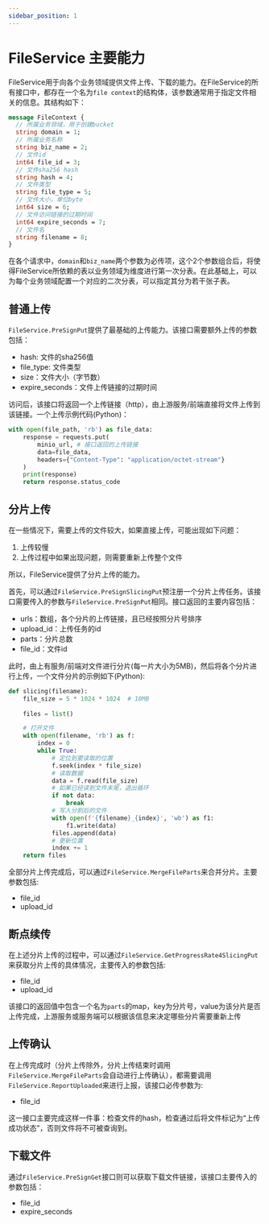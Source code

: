 ```yaml
---
sidebar_position: 1
---
```


# FileService 主要能力

FileService用于向各个业务领域提供文件上传、下载的能力。在FileService的所有接口中，都存在一个名为`file context`的结构体，该参数通常用于指定文件相关的信息。其结构如下：

```protobuf
message FileContext {
  // 所属业务领域，用于创建bucket
  string domain = 1;
  // 所属业务名称
  string biz_name = 2;
  // 文件id
  int64 file_id = 3;
  // 文件sha256 hash
  string hash = 4;
  // 文件类型
  string file_type = 5;
  // 文件大小，单位byte
  int64 size = 6;
  // 文件访问链接的过期时间
  int64 expire_seconds = 7;
  // 文件名
  string filename = 8;
}
```

在各个请求中，`domain`和`biz_name`两个参数为必传项，这个2个参数组合后，将使得FileService所依赖的表以业务领域为维度进行第一次分表。在此基础上，可以为每个业务领域配置一个对应的二次分表，可以指定其分为若干张子表。

## 普通上传

`FileService.PreSignPut`提供了最基础的上传能力。该接口需要额外上传的参数包括：

- hash: 文件的sha256值
- file_type: 文件类型
- size：文件大小（字节数）
- expire_seconds：文件上传链接的过期时间

访问后，该接口将返回一个上传链接（http），由上游服务/前端直接将文件上传到该链接。一个上传示例代码(Python)：

```python
with open(file_path, 'rb') as file_data:
    response = requests.put(
        minio_url, # 接口返回的上传链接
        data=file_data,
        headers={"Content-Type": "application/octet-stream"}
    )
    print(response)
    return response.status_code
```

## 分片上传

在一些情况下，需要上传的文件较大，如果直接上传，可能出现如下问题：

1. 上传较慢
2. 上传过程中如果出现问题，则需要重新上传整个文件

所以，FileService提供了分片上传的能力。

首先，可以通过`FileService.PreSignSlicingPut`预注册一个分片上传任务。该接口需要传入的参数与`FileService.PreSignPut`相同。接口返回的主要内容包括：

- urls：数组，各个分片的上传链接，且已经按照分片号排序
- upload_id：上传任务的id
- parts：分片总数
- file_id：文件id

此时，由上有服务/前端对文件进行分片(每一片大小为5MB)，然后将各个分片进行上传，一个文件分片的示例如下(Python):

```python
def slicing(filename):
    file_size = 5 * 1024 * 1024  # 10MB
    
    files = list()

    # 打开文件
    with open(filename, 'rb') as f:
        index = 0
        while True:
            # 定位到要读取的位置
            f.seek(index * file_size)
            # 读取数据
            data = f.read(file_size)
            # 如果已经读到文件末尾，退出循环
            if not data:
                break
            # 写入分割后的文件
            with open(f'{filename}_{index}', 'wb') as f1:
                f1.write(data)
            files.append(data)
            # 更新位置
            index += 1
    return files
```

全部分片上传完成后，可以通过`FileService.MergeFileParts`来合并分片。主要参数包括:

- file_id
- upload_id

## 断点续传

在上述分片上传的过程中，可以通过`FileService.GetProgressRate4SlicingPut`来获取分片上传的具体情况，主要传入的参数包括:

- file_id
- upload_id

该接口的返回值中包含一个名为`parts`的map，key为分片号，value为该分片是否上传完成，上游服务或服务端可以根据该信息来决定哪些分片需要重新上传

## 上传确认

在上传完成时（分片上传除外，分片上传结束时调用`FileService.MergeFileParts`会自动进行上传确认），都需要调用`FileService.ReportUploaded`来进行上报，该接口必传参数为:

- file_id

这一接口主要完成这样一件事：检查文件的hash，检查通过后将文件标记为“上传成功状态”，否则文件将不可被查询到。

## 下载文件

通过`FileService.PreSignGet`接口则可以获取下载文件链接，该接口主要传入的参数包括：

- file_id
- expire_seconds
